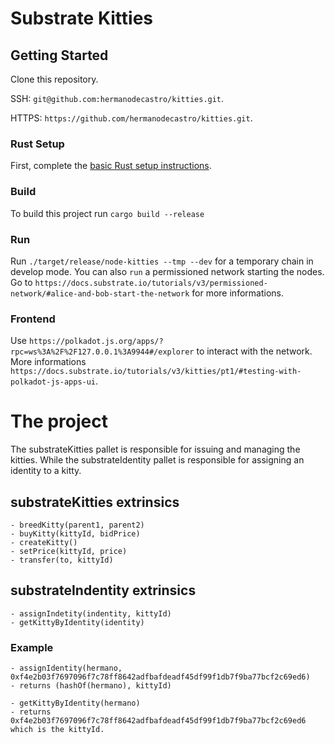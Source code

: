 # Substrate Kitties

## Getting Started

Clone this repository. 

SSH: `git@github.com:hermanodecastro/kitties.git`.
 
HTTPS: `https://github.com/hermanodecastro/kitties.git`.

### Rust Setup

First, complete the [basic Rust setup instructions](./docs/rust-setup.md).

### Build

To build this project run `cargo build --release`

### Run

Run `./target/release/node-kitties --tmp --dev` for a temporary chain in develop mode. You can also `run` a permissioned network starting the nodes. Go to `https://docs.substrate.io/tutorials/v3/permissioned-network/#alice-and-bob-start-the-network` for more informations.

### Frontend

Use `https://polkadot.js.org/apps/?rpc=ws%3A%2F%2F127.0.0.1%3A9944#/explorer` to interact with the network. 
More informations `https://docs.substrate.io/tutorials/v3/kitties/pt1/#testing-with-polkadot-js-apps-ui`.

# The project

The substrateKitties pallet is responsible for issuing and managing the kitties. While the substrateIdentity pallet is responsible for assigning an identity to a kitty.

## substrateKitties extrinsics 

```
- breedKitty(parent1, parent2)
- buyKitty(kittyId, bidPrice)
- createKitty()
- setPrice(kittyId, price)
- transfer(to, kittyId)
```

## substrateIndentity extrinsics

```
- assignIndetity(indentity, kittyId)
- getKittyByIdentity(identity)
```

### Example

```
- assignIdentity(hermano, 0xf4e2b03f7697096f7c78ff8642adfbafdeadf45df99f1db7f9ba77bcf2c69ed6) 
- returns (hashOf(hermano), kittyId)

- getKittyByIdentity(hermano) 
- returns 0xf4e2b03f7697096f7c78ff8642adfbafdeadf45df99f1db7f9ba77bcf2c69ed6 which is the kittyId.
```



